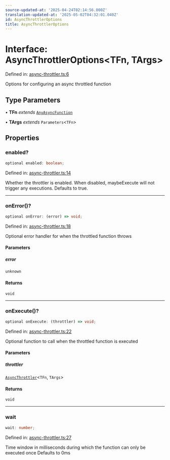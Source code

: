 ```yaml
---
source-updated-at: '2025-04-24T02:14:56.000Z'
translation-updated-at: '2025-05-02T04:32:01.040Z'
id: AsyncThrottlerOptions
title: AsyncThrottlerOptions
---
```


<!-- DO NOT EDIT: this page is autogenerated from the type comments -->

# Interface: AsyncThrottlerOptions\<TFn, TArgs\>

Defined in: [async-throttler.ts:6](https://github.com/TanStack/pacer/blob/main/packages/pacer/src/async-throttler.ts#L6)

Options for configuring an async throttled function

## Type Parameters

• **TFn** *extends* [`AnyAsyncFunction`](../type-aliases/anyasyncfunction.md)

• **TArgs** *extends* `Parameters`\<`TFn`\>

## Properties

### enabled?

```ts
optional enabled: boolean;
```

Defined in: [async-throttler.ts:14](https://github.com/TanStack/pacer/blob/main/packages/pacer/src/async-throttler.ts#L14)

Whether the throttler is enabled. When disabled, maybeExecute will not trigger any executions.
Defaults to true.

***

### onError()?

```ts
optional onError: (error) => void;
```

Defined in: [async-throttler.ts:18](https://github.com/TanStack/pacer/blob/main/packages/pacer/src/async-throttler.ts#L18)

Optional error handler for when the throttled function throws

#### Parameters

##### error

`unknown`

#### Returns

`void`

***

### onExecute()?

```ts
optional onExecute: (throttler) => void;
```

Defined in: [async-throttler.ts:22](https://github.com/TanStack/pacer/blob/main/packages/pacer/src/async-throttler.ts#L22)

Optional function to call when the throttled function is executed

#### Parameters

##### throttler

[`AsyncThrottler`](../classes/asyncthrottler.md)\<`TFn`, `TArgs`\>

#### Returns

`void`

***

### wait

```ts
wait: number;
```

Defined in: [async-throttler.ts:27](https://github.com/TanStack/pacer/blob/main/packages/pacer/src/async-throttler.ts#L27)

Time window in milliseconds during which the function can only be executed once
Defaults to 0ms
